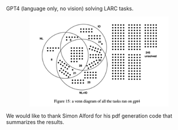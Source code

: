 GPT4 (language only, no vision) solving LARC tasks.

<p align="center">
<img src="https://raw.githubusercontent.com/evanthebouncy/larc_gpt4/master/gpt4_no_vision/Screen%20Shot%202023-05-19%20at%206.17.43%20PM.png" alt="drawing" width="75%"/>
</p>

We would like to thank Simon Alford for his pdf generation code that summarizes the results.
